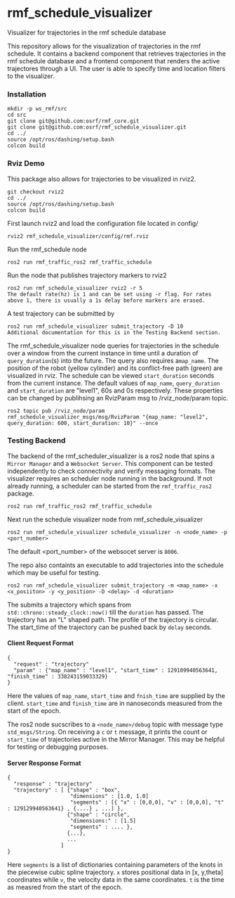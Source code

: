 # rmf_schedule_visualizer

Visualizer for trajectories in the rmf schedule database

This repository allows for the visualization of trajectories in the rmf schedule. It contains a backend component that retrieves trajectories in the rmf schedule database and a frontend component that renders the active trajectores through a UI. The user is able to specify time and location filters to the visualizer. 

### Installation 
```
mkdir -p ws_rmf/src
cd src
git clone git@github.com:osrf/rmf_core.git
git clone git@github.com:osrf/rmf_schedule_visualizer.git
cd ../
source /opt/ros/dashing/setup.bash
colcon build 
```

### Rviz Demo 

This package also allows for trajectories to be visualized in rviz2. 

```
git checkout rviz2
cd ../
source /opt/ros/dashing/setup.bash
colcon build 
```
First launch rviz2 and load the configuration file located in config/
```
rviz2 rmf_schedule_visualizer/config/rmf.rviz
```
Run the rmf_schedule node
```
ros2 run rmf_traffic_ros2 rmf_traffic_schedule
```

Run the node that publishes trajectory markers to rviz2
```
ros2 run rmf_schedule_visualizer rviz2 -r 5
The default rate(hz) is 1 and can be set using -r flag. For rates above 1, there is usually a 1s delay before markers are erased.
```
A test trajectory can be submitted by
```
ros2 run rmf_schedule_visualizer submit_trajectory -D 10
Additional documentation for this is in the Testing Backend section.
```

The rmf_schedule_visualizer node queries for trajectories in the schedule over a window from the current instance in time until a duration of `query_duration`(s) into the future. The query also requires a`map_name`. The position of the robot (yellow cylinder) and its conflict-free path (green) are visualized in rviz. The schedule can be viewed `start_duration` seconds from the current instance.
The default values of `map_name`, `query_duration` and `start_duration` are "level1", 60s and 0s respectively. These properties can be changed by publihsing an RvizParam msg to /rviz_node/param topic.
```
ros2 topic pub /rviz_node/param rmf_schedule_visualizer_msgs/msg/RvizParam "{map_name: "level2", query_duration: 600, start_duration: 10}" --once

```

### Testing Backend 
The backend of the rmf_scheduler_visualizer is a ros2 node that spins a `Mirror Manager` and a `Websocket Server`. This component can be tested independently to check connectivity and verify messaging formats. The visualizer requires an scheduler node running in the background. If not already running, a scheduler can be started from the `rmf_traffic_ros2` package.

```ros2 run rmf_traffic_ros2 rmf_traffic_schedule```

Next run the schedule visualizer node from rmf_schedule_visualizer

```ros2 run rmf_schedule_visualizer schedule_visualizer -n <node_name> -p <port_number>```

The default <port_number> of the websocet server is `8006`. 

The repo also containts an executable to add trajectories into the schedule which may be useful for testing. 

```ros2 run rmf_schedule_visualizer submit_trajectory -m <map_name> -x <x_posiiton> -y <y_position> -D <delay> -d <duration>```

The submits a trajectory which spans from `std::chrono::steady_clock::now()` till the `duration` has passed. The trajectory has an "L" shaped path. The profile of the trajectory is circular. The start_time of the trajectory can be pushed back by `delay` seconds. 

#### Client Request Format
```
{
  "request" : "trajectory"
  "param" : {"map_name" : "level1", "start_time" : 129109940563641, "finish_time" : 338243159033329}
}
```
Here the values of `map_name`, `start_time` and `fnish_time` are supplied by the client. `start_time` and `finish_time` are in nanoseconds measured from the start of the epoch.

The ros2 node sucscribes to a `<node_name>/debug` topic with message type `std_msgs/String`. On receiving a `c` or `t` message, it prints the count or `start_time` of trajectories active in the Mirror Manager. This may be helpful for testing or debugging purposes.

#### Server Response Format 
```
{
  "response" : "trajectory"
  "trajectory" : [ {"shape" : "box",
                    "dimensions" : [1.0, 1.0]
                    "segments" : [{ "x" : [0,0,0], "v" : [0,0,0], "t" : 129129940563641} , {....} , ...] },
                   {"shape" : "circle",
                    "dimensions:" : [1.5]
                    "segments" : .... },
                   {...},
                   ...
                 ]
}

```
Here `segments` is a list of dictionaries containing parameters of the knots in the piecewise cubic spline trajectory. `x` stores positional data in [x, y,theta] coordinates while `v`, the velocity data in the same coordinates. `t` is the time as measred from the start of the epoch.
